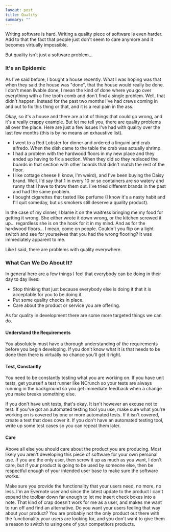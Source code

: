 ```yaml
---
layout: post
title: Quality
summary: ""
---
```


Writing software is hard. Writing a quality piece of software is even harder. Add to that the fact that people just don't seem to care anymore and it becomes virtually impossible.

But quality isn't just a software problem...

### It's an Epidemic

As I've said before, I bought a house recently. What I was hoping was that when they said the house was "done", that the house would really be done. I don't mean livable done, I mean the kind of done where you go over everything with a fine tooth comb and don't find a single problem. Well, that didn't happen. Instead for the past two months I've had crews coming in and out to fix this thing or that, and it is a real pain in the ass. 

Okay, so it's a house and there are a lot of things that could go wrong, and it's a really crappy example. But let me tell you, there are quality problems all over the place. Here are just a few issues I've had with quality over the last few months (this is by no means an exhaustive list).

- I went to a Red Lobster for dinner and ordered a linguini and crab alfredo. When the dish came to the table the crab was actually shrimp.
- I had a problem with the hardwood floors in my new place and they ended up having to fix a section. When they did so they replaced the boards in that section with other boards that didn't match the rest of the floor.
- I like cottage cheese (I know, I'm weird), and I've been buying the Daisy brand. Well, I'd say that 1 in every 10 or so containers are so watery and runny that I have to throw them out. I've tried different brands in the past and had the same problem.
- I bought cigarettes that tasted like perfume (I know it's a nasty habit and I'll quit someday, but us smokers still deserve a quality product).

In the case of my dinner, I blame it on the waitress bringing me my food for getting it wrong. She either wrote it down wrong, or the kitchen screwed it up... regardless she is on the hook for it in my mind. And as for the hardwood floors... I mean, come on people. Couldn't you flip on a light switch and see for yourselves that you had the wrong flooring? It was immediately apparent to me. 

Like I said, there are problems with quality everywhere.

### What Can We Do About It?

In general here are a few things I feel that everybody can be doing in their day to day lives:

- Stop thinking that just because everybody else is doing it that it is acceptable for you to be doing it.
- Put some quality checks in place.
- Care about the product or service you are offering.

As for quality in development there are some more targeted things we can do.

#### Understand the Requirements

You absolutely must have a thorough understanding of the requirements before you begin developing. If you don't know what it is that needs to be done then there is virtually no chance you'll get it right.

#### Test, Constantly

You need to be constantly testing what you are working on. If you have unit tests, get yourself a test runner like NCrunch so your tests are always running in the background so you get immediate feedback when a change you make breaks something else. 

If you don't have unit tests, that's okay. It isn't however an excuse not to test. If you've got an automated testing tool you use, make sure what you're working on is covered by one or more automated tests. If it isn't covered, create a test that does cover it. If you don't have an automated testing tool, write up some test cases so you can repeat them later. 

#### Care

Above all else you should care about the product you are producing. Most likely you aren't developing this piece of software for your own personal use. If you are the only user, then screw it up as much as you want, I don't care, but if your product is going to be used by someone else, then be respectful enough of your intended user base to make sure the software works. 

Make sure you provide the functionality that your users need, no more, no less. I'm an Evernote user and since the latest update to the product I can't expand the toolbar down far enough to let me insert check boxes into a note. That kind of crap doesn't work for me as a user, and makes me want to run off and find an alternative. Do you want your users feeling that way about your product? You are probably not the only product out there with the functionality your users are looking for, and you don't want to give them a reason to switch to using one of your competitors products.